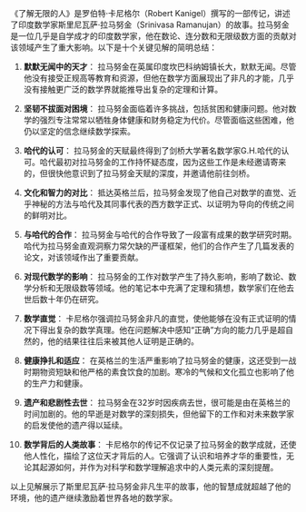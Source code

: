 《了解无限的人》是罗伯特·卡尼格尔（Robert Kanigel）撰写的一部传记，讲述了印度数学家斯里尼瓦萨·拉马努金（Srinivasa Ramanujan）的故事。拉马努金是一位几乎是自学成才的印度数学家，他在数论、连分数和无限级数方面的贡献对该领域产生了重大影响。以下是十个关键见解的简明总结：

1. **默默无闻中的天才**：
拉马努金在英属印度坎巴科纳姆镇长大，默默无闻。尽管他没有接受正规高等教育和资源，但他在数学方面展现出了非凡的才能，几乎没有接触更广泛的数学界就能推导出复杂的定理和计算。

2. **坚韧不拔面对困境**：
拉马努金面临着许多挑战，包括贫困和健康问题。他对数学的强烈专注常常以牺牲身体健康和财务稳定为代价。尽管面临这些困难，他仍以坚定的信念继续数学探索。

3. **哈代的认可**：
拉马努金的天赋最终得到了剑桥大学著名数学家G.H.哈代的认可。哈代最初对拉马努金的工作持怀疑态度，因为这些工作是未经邀请寄来的，但很快他意识到了拉马努金天赋的深度，并邀请他前往剑桥。

4. **文化和智力的对比**：
抵达英格兰后，拉马努金发现了他自己对数学的直觉、近乎神秘的方法与哈代及其同事代表的西方数学正式、以证明为导向的传统之间的鲜明对比。

5. **与哈代的合作**：
拉马努金与哈代的合作导致了一段富有成果的数学研究时期。哈代为拉马努金直观洞察力常欠缺的严谨框架，他们的合作产生了几篇发表的论文，对该领域作出了重要贡献。

6. **对现代数学的影响**：
拉马努金的工作对数学产生了持久影响，影响了数论、数学分析和无限级数等领域。他的笔记本中充满了定理和猜想，数学家们在他去世后数十年仍在研究。

7. **数学直觉**：
卡尼格尔强调拉马努金非凡的直觉，使他能够在没有正式证明的情况下得出复杂的数学真理。他在问题解决中感知“正确”方向的能力几乎是超自然的，他的结果往往后来被其他人证明是正确的。

8. **健康挣扎和适应**：
在英格兰的生活严重影响了拉马努金的健康，这还受到一战时期物资短缺和他严格的素食饮食的加剧。寒冷的气候和文化孤立也影响了他的生产力和健康。

9. **遗产和悲剧性去世**：
拉马努金在32岁时因疾病去世，很可能是由在英格兰的时间加剧的。他的早逝是对数学的深刻损失，但他留下的工作和对未来数学家的启发使他的遗产得以延续。

10. **数学背后的人类故事**：
卡尼格尔的传记不仅记录了拉马努金的数学成就，还使他人性化，描绘了这位天才背后的人。它强调了认识和培养才华的重要性，无论其起源如何，并作为对科学和数学理解追求中的人类元素的深刻提醒。

以上见解展示了斯里尼瓦萨·拉马努金非凡生平的故事，他的智慧成就超越了他的环境，他的遗产继续激励着世界各地的数学家。